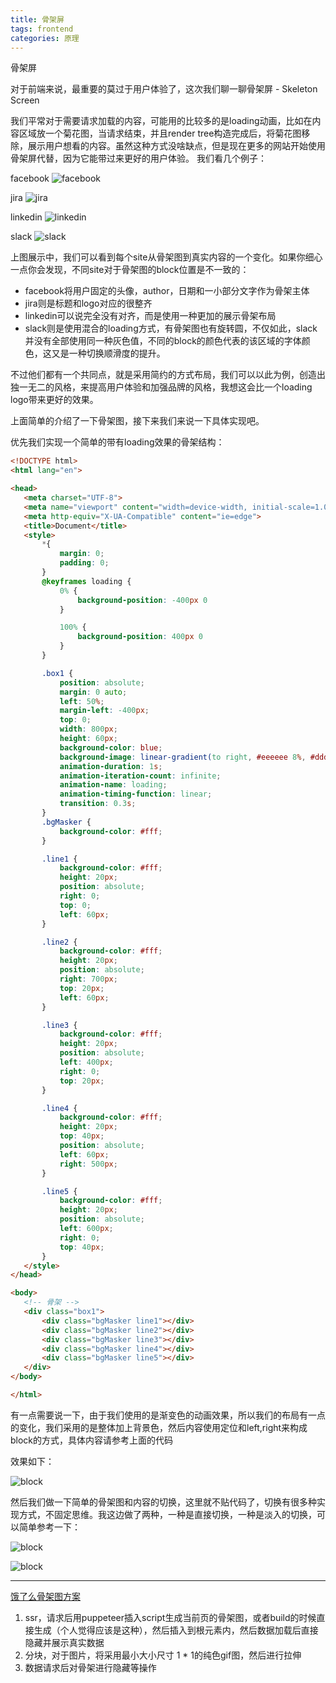 ```yaml
---
title: 骨架屏
tags: frontend
categories: 原理
---
```


骨架屏

对于前端来说，最重要的莫过于用户体验了，这次我们聊一聊骨架屏 - Skeleton Screen

我们平常对于需要请求加载的内容，可能用的比较多的是loading动画，比如在内容区域放一个菊花图，当请求结束，并且render tree构造完成后，将菊花图移除，展示用户想看的内容。虽然这种方式没啥缺点，但是现在更多的网站开始使用骨架屏代替，因为它能带过来更好的用户体验。
我们看几个例子：

facebook
![facebook](https://raw.githubusercontent.com/FoxDaxian/FoxDaxian.github.io/master/assets/09_skeleton%20_screen/facebook.jpeg)

jira
![jira](https://raw.githubusercontent.com/FoxDaxian/FoxDaxian.github.io/master/assets/09_skeleton%20_screen/jira.png)

linkedin
![linkedin](https://raw.githubusercontent.com/FoxDaxian/FoxDaxian.github.io/master/assets/09_skeleton%20_screen/linkedin.jpeg)

slack
![slack](https://raw.githubusercontent.com/FoxDaxian/FoxDaxian.github.io/master/assets/09_skeleton%20_screen/slack.png)

上图展示中，我们可以看到每个site从骨架图到真实内容的一个变化。如果你细心一点你会发现，不同site对于骨架图的block位置是不一致的：
- facebook将用户固定的头像，author，日期和一小部分文字作为骨架主体
- jira则是标题和logo对应的很整齐
- linkedin可以说完全没有对齐，而是使用一种更加的展示骨架布局
- slack则是使用混合的loading方式，有骨架图也有旋转圆，不仅如此，slack并没有全部使用同一种灰色值，不同的block的颜色代表的该区域的字体颜色，这又是一种切换顺滑度的提升。

不过他们都有一个共同点，就是采用简约的方式布局，我们可以以此为例，创造出独一无二的风格，来提高用户体验和加强品牌的风格，我想这会比一个loading logo带来更好的效果。

上面简单的介绍了一下骨架图，接下来我们来说一下具体实现吧。

 优先我们实现一个简单的带有loading效果的骨架结构：
 
 ```html
 <!DOCTYPE html>
<html lang="en">

<head>
    <meta charset="UTF-8">
    <meta name="viewport" content="width=device-width, initial-scale=1.0">
    <meta http-equiv="X-UA-Compatible" content="ie=edge">
    <title>Document</title>
    <style>
        *{
            margin: 0;
            padding: 0;
        }
        @keyframes loading {
            0% {
                background-position: -400px 0
            }

            100% {
                background-position: 400px 0
            }
        }

        .box1 {
            position: absolute;
            margin: 0 auto;
            left: 50%;
            margin-left: -400px;
            top: 0;
            width: 800px;
            height: 60px;
            background-color: blue;
            background-image: linear-gradient(to right, #eeeeee 8%, #dddddd 18%, #eeeeee 33%);
            animation-duration: 1s;
            animation-iteration-count: infinite;
            animation-name: loading;
            animation-timing-function: linear;
            transition: 0.3s;
        }
        .bgMasker {
            background-color: #fff;
        }

        .line1 {
            background-color: #fff;
            height: 20px;
            position: absolute;
            right: 0;
            top: 0;
            left: 60px;
        }

        .line2 {
            background-color: #fff;
            height: 20px;
            position: absolute;
            right: 700px;
            top: 20px;
            left: 60px;
        }

        .line3 {
            background-color: #fff;
            height: 20px;
            position: absolute;
            left: 400px;
            right: 0;
            top: 20px;
        }

        .line4 {
            background-color: #fff;
            height: 20px;
            top: 40px;
            position: absolute;
            left: 60px;
            right: 500px;
        }

        .line5 {
            background-color: #fff;
            height: 20px;
            position: absolute;
            left: 600px;
            right: 0;
            top: 40px;
        }
    </style>
</head>

<body>
    <!-- 骨架 -->
    <div class="box1">
        <div class="bgMasker line1"></div>
        <div class="bgMasker line2"></div>
        <div class="bgMasker line3"></div>
        <div class="bgMasker line4"></div>
        <div class="bgMasker line5"></div>
    </div>
</body>

</html>
 ```
 有一点需要说一下，由于我们使用的是渐变色的动画效果，所以我们的布局有一点的变化，我们采用的是整体加上背景色，然后内容使用定位和left,right来构成block的方式，具体内容请参考上面的代码
 
效果如下：

![block](https://raw.githubusercontent.com/FoxDaxian/FoxDaxian.github.io/master/assets/09_skeleton%20_screen/block.gif)

然后我们做一下简单的骨架图和内容的切换，这里就不贴代码了，切换有很多种实现方式，不固定思维。我这边做了两种，一种是直接切换，一种是淡入的切换，可以简单参考一下：

![block](https://raw.githubusercontent.com/FoxDaxian/FoxDaxian.github.io/master/assets/09_skeleton%20_screen/static.gif)

![block](https://raw.githubusercontent.com/FoxDaxian/FoxDaxian.github.io/master/assets/09_skeleton%20_screen/animate.gif)



----

[饿了么骨架图方案](https://github.com/Jocs/jocs.github.io/issues/22)
1. ssr，请求后用puppeteer插入script生成当前页的骨架图，或者build的时候直接生成（个人觉得应该是这种），然后插入到根元素内，然后数据加载后直接隐藏并展示真实数据
2. 分块，对于图片，将采用最小大小尺寸 1 * 1的纯色gif图，然后进行拉伸
3. 数据请求后对骨架进行隐藏等操作